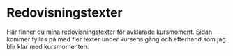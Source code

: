 ---
---
Redovisningstexter
=========================

Här finner du mina redovisningstexter för avklarade kursmoment. Sidan kommer fyllas på med fler texter under kursens gång och efterhand som jag blir klar med kursmomenten.
